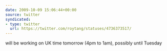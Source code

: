 ```yaml
---
date: 2009-10-09 15:06:44+00:00
source: twitter
syndicated:
- type: twitter
  url: https://twitter.com/roytang/statuses/4736373517/
---
```


will be working on UK time tomorrow (4pm to 1am), possibly until Tuesday